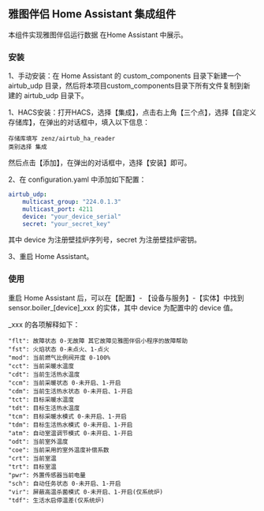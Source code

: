 ## 雅图伴侣 Home Assistant 集成组件

本组件实现雅图伴侣运行数据 在Home Assistant 中展示。

### 安装
1、手动安装：在 Home Assistant 的 custom_components 目录下新建一个 airtub_udp 目录，然后将本项目custom_components目录下所有文件复制到新建的 airtub_udp 目录下。

1、HACS安装：打开HACS，选择【集成】，点击右上角【三个点】，选择【自定义存储库】，在弹出的对话框中，填入以下信息：
```
存储库填写 zenz/airtub_ha_reader
类别选择 集成
```
然后点击【添加】，在弹出的对话框中，选择【安装】即可。

2、在 configuration.yaml 中添加如下配置：
```yaml
airtub_udp:
    multicast_group: "224.0.1.3"
    multicast_port: 4211
    device: "your_device_serial"
    secret: "your_secret_key"
```
其中 device 为注册壁挂炉序列号，secret 为注册壁挂炉密钥。

3、重启 Home Assistant。

### 使用

重启 Home Assistant 后，可以在【配置】- 【设备与服务】-【实体】中找到 sensor.boiler_[device]_xxx 的实体，其中 device 为配置中的 device 值。

_xxx 的各项解释如下：
```
"flt": 故障状态 0-无故障 其它故障见雅图伴侣小程序的故障帮助
"fst": 火焰状态 0-未点火、1-点火
"mod": 当前燃气比例阀开度 0-100%
"cct": 当前采暖水温度
"cdt": 当前生活热水温度
"ccm": 当前采暖状态 0-未开启、1-开启
"cdm": 当前生活热水状态 0-未开启、1-开启
"tct": 目标采暖水温度
"tdt": 目标生活热水温度
"tcm": 目标采暖水模式 0-未开启、1-开启
"tdm": 目标生活热水模式 0-未开启、1-开启
"atm": 自动室温调节模式 0-未开启、1-开启
"odt": 当前室外温度
"coe": 当前采用的室外温度补偿系数
"crt": 当前室温
"trt": 目标室温
"pwr": 外置传感器当前电量
"sch": 自动任务状态 0-未开启、1-开启
"vir": 屏蔽高温杀菌模式 0-未开启、1-开启(仅系统炉)
"tdf": 生活水启停温差(仅系统炉)
```